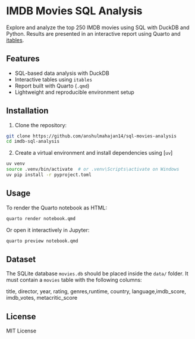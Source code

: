 # IMDB Movies SQL Analysis

Explore and analyze the top 250 IMDB movies using SQL with DuckDB and Python. Results are presented in an interactive report using Quarto and [itables](https://mwouts.github.io/itables/).

## Features

- SQL-based data analysis with DuckDB
- Interactive tables using `itables`
- Report built with Quarto (`.qmd`)
- Lightweight and reproducible environment setup

## Installation

1. Clone the repository:

```bash
git clone https://github.com/anshulmahajan14/sql-movies-analysis
cd imdb-sql-analysis
```

2. Create a virtual environment and install dependencies using [`uv`]
```bash
uv venv
source .venv/bin/activate  # or .venv\Scripts\activate on Windows
uv pip install -r pyproject.toml
```

## Usage

To render the Quarto notebook as HTML:

```bash
quarto render notebook.qmd
```

Or open it interactively in Jupyter:

```bash
quarto preview notebook.qmd
```

## Dataset

The SQLite database `movies.db` should be placed inside the `data/` folder. It must contain a `movies` table with the following columns:

title, director, year, rating, genres,runtime, country, language,imdb_score, imdb_votes, metacritic_score
## License

MIT License
